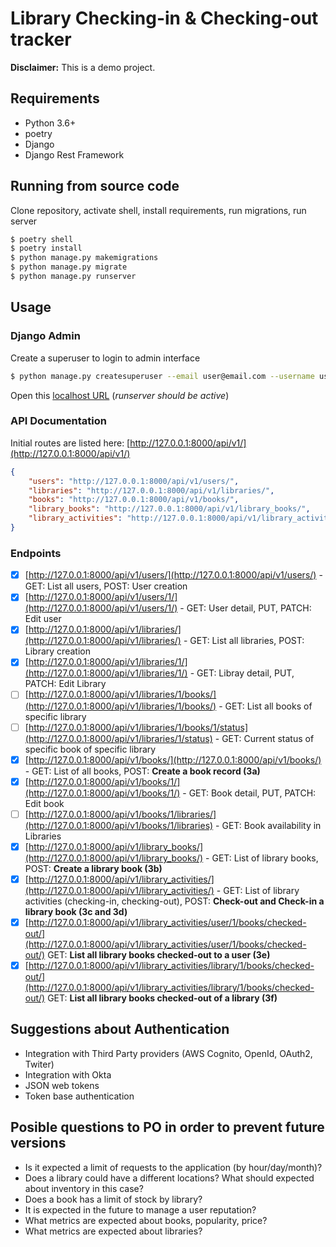 # Library Checking-in & Checking-out tracker

**Disclaimer:** This is a demo project.

## Requirements
- Python 3.6+
- poetry
- Django
- Django Rest Framework

## Running from source code
Clone repository, activate shell, install requirements, run migrations, run server

```bash
$ poetry shell
$ poetry install
$ python manage.py makemigrations
$ python manage.py migrate
$ python manage.py runserver
```

## Usage

### Django Admin
Create a superuser to login to admin interface

```bash
$ python manage.py createsuperuser --email user@email.com --username user
```

Open this [localhost URL](http://localhost:8000/) (*runserver should be active*)

### API Documentation

Initial routes are listed here: [http://127.0.0.1:8000/api/v1/](http://127.0.0.1:8000/api/v1/)

```json
{
    "users": "http://127.0.0.1:8000/api/v1/users/",
    "libraries": "http://127.0.0.1:8000/api/v1/libraries/",
    "books": "http://127.0.0.1:8000/api/v1/books/",
    "library_books": "http://127.0.0.1:8000/api/v1/library_books/",
    "library_activities": "http://127.0.0.1:8000/api/v1/library_activities/"
}
```

### Endpoints
- [X] [http://127.0.0.1:8000/api/v1/users/](http://127.0.0.1:8000/api/v1/users/) - GET: List all users, POST: User creation
- [X] [http://127.0.0.1:8000/api/v1/users/1/](http://127.0.0.1:8000/api/v1/users/1/) - GET: User detail, PUT, PATCH: Edit user
- [X] [http://127.0.0.1:8000/api/v1/libraries/](http://127.0.0.1:8000/api/v1/libraries/) - GET: List all libraries, POST: Library creation
- [X] [http://127.0.0.1:8000/api/v1/libraries/1/](http://127.0.0.1:8000/api/v1/libraries/1/) - GET: Libray detail, PUT, PATCH: Edit Library
- [ ] [http://127.0.0.1:8000/api/v1/libraries/1/books/](http://127.0.0.1:8000/api/v1/libraries/1/books/) - GET: List all books of specific library
- [ ] [http://127.0.0.1:8000/api/v1/libraries/1/books/1/status](http://127.0.0.1:8000/api/v1/libraries/1/status) - GET: Current status of specific book of specific library
- [X] [http://127.0.0.1:8000/api/v1/books/](http://127.0.0.1:8000/api/v1/books/) - GET: List of all books, POST: **Create a book record (3a)**
- [X] [http://127.0.0.1:8000/api/v1/books/1/](http://127.0.0.1:8000/api/v1/books/1/) - GET: Book detail, PUT, PATCH: Edit book
- [ ] [http://127.0.0.1:8000/api/v1/books/1/libraries/](http://127.0.0.1:8000/api/v1/books/1/libraries) - GET: Book availability in Libraries
- [X] [http://127.0.0.1:8000/api/v1/library_books/](http://127.0.0.1:8000/api/v1/library_books/) - GET: List of library books, POST: **Create a library book (3b)**
- [X] [http://127.0.0.1:8000/api/v1/library_activities/](http://127.0.0.1:8000/api/v1/library_activities/) - GET: List of library activities (checking-in, checking-out), POST: **Check-out and Check-in a library book (3c and 3d)**
- [X] [http://127.0.0.1:8000/api/v1/library_activities/user/1/books/checked-out/](http://127.0.0.1:8000/api/v1/library_activities/user/1/books/checked-out/) GET: **List all library books checked-out to a user (3e)**
- [X] [http://127.0.0.1:8000/api/v1/library_activities/library/1/books/checked-out/](http://127.0.0.1:8000/api/v1/library_activities/library/1/books/checked-out/) GET: **List all library books checked-out of a library (3f)**

## Suggestions about Authentication
- Integration with Third Party providers (AWS Cognito, OpenId, OAuth2, Twiter)
- Integration with Okta
- JSON web tokens
- Token base authentication 

## Posible questions to PO in order to prevent future versions
- Is it expected a limit of requests to the application (by hour/day/month)?
- Does a library could have a different locations? What should expected about inventory in this case?
- Does a book has a limit of stock by library?
- It is expected in the future to manage a user reputation?
- What metrics are expected about books, popularity, price?
- What metrics are expected about libraries?
